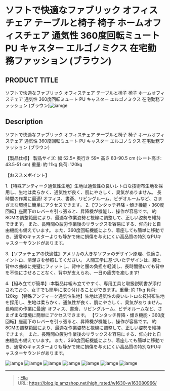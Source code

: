 # ソフトで快適なファブリック オフィスチェア テーブルと椅子 椅子 ホームオフィスチェア 通気性 360度回転ミュート PU キャスター エルゴノミクス 在宅勤務ファッション (ブラウン)


## PRODUCT TITLE 

ソフトで快適なファブリック オフィスチェア テーブルと椅子 椅子 ホームオフィスチェア 通気性 360度回転ミュート PU キャスター エルゴノミクス 在宅勤務ファッション (ブラウン)![iamge](https://b2bfiles1.gigab2b.cn/image/wkseller/19629/20230224_1e34bfa4498f57312d08f4a138df445e.JPG)

## Description

ソフトで快適なファブリック オフィスチェア テーブルと椅子 椅子 ホームオフィスチェア 通気性 360度回転ミュート PU キャスター エルゴノミクス 在宅勤務ファッション (ブラウン)

【製品仕様】 製品サイズ: 幅 52.5× 奥行き 59× 高さ 83-90.5 cm (シート高さ: 43.5-51 cm) 重量: 約 11kg 負荷: 120kg

【おススメポイント】 

1.【特殊アンティーク通気性生地】生地は通気性の良いレトロな技術布生地を採用し、生地は柔らかく、通気性が良く、肌にやさしく、臭気がありません。 長時間の作業に最適! オフィス、書斎、リビングルーム、ビデオルームなど、さまざまな環境に簡単にアクセスできます。
2.【ワンタッチ昇降・傾き機能・360度回転】座面下のレバーを引っ張ると、昇降機が機能し、操作が容易です。 約8CMの調整範囲により、最適な作業姿勢と視線に調整して、正しい姿勢を維持できます。 また、長時間の疲労作業後のリラックスを容易にする、仰向けと自由機能も備えています。 また、360度回転機能により、着座しても簡単に移動でき、通常のキャスターよりも静かで床に損傷を与えにくい高品質の特別なPUキャスターサウンドがあります。

3.【ソファチェアの快適性】アメリカの大きなソファのデザイン原理、快適さ、イントロ、清潔さを参照してください。 人間工学に基づいたデザインは、腰と背中の曲線に完璧にフィットし、背中と腰の負担を軽減し、長時間働いても背中を不快にさせることなく、背中が支えられ、一日の疲労を癒します!

4.【組み立てが簡単】:本製品は組み立てやすく、専用工具と取扱説明書が添付されており、女子でも簡単に取り付けることができます。重量: 約 11kg 負荷: 120kg
【特殊アンティーク通気性生地】生地は通気性の良いレトロな技術布生地を採用し、生地は柔らかく、通気性が良く、肌にやさしく、臭気がありません。 長時間の作業に最適! オフィス、書斎、リビングルーム、ビデオルームなど、さまざまな環境に簡単にアクセスできます。
【ワンタッチ昇降・傾き機能・360度回転】座面下のレバーを引っ張ると、昇降機が機能し、操作が容易です。 約8CMの調整範囲により、最適な作業姿勢と視線に調整して、正しい姿勢を維持できます。 また、長時間の疲労作業後のリラックスを容易にする、仰向けと自由機能も備えています。 また、360度回転機能により、着座しても簡単に移動でき、通常のキャスターよりも静かで床に損傷を与えにくい高品質の特別なPUキャスターサウンドがあります。







![iamge](https://b2bfiles1.gigab2b.cn/image/wkseller/19629/20230328_d366eb7792299838063989e38da592e6.jpg)
![iamge](https://b2bfiles1.gigab2b.cn/image/wkseller/19629/20230224_a5280e5f11d352d99e298cdcef4f8406.JPG)
![iamge](https://b2bfiles1.gigab2b.cn/image/wkseller/19629/20230224_a65b0f7020f9bfdd73ecb38eb1b74573.JPG)
![iamge](https://b2bfiles1.gigab2b.cn/image/wkseller/19629/20230224_8927d15a3853f71e46c3ca4fd8044f27.JPG)
![iamge](https://b2bfiles1.gigab2b.cn/image/wkseller/19629/20230224_6c9026e8a3940cf47396ecf8152eccab.JPG)
![iamge](https://b2bfiles1.gigab2b.cn/image/wkseller/19629/20230224_b7c4ff1018f42c0675d10d45bcd0b85a.JPG)
![iamge](https://b2bfiles1.gigab2b.cn/image/wkseller/19629/20230224_470bd8d7de8d70e52f739e2c2b8c8a8a.JPG)


---

> : [Ella](https://blog.jp.amzshop.net/)  
> URL: https://blog.jp.amzshop.net/high_rated/w1630-w163080966/  


